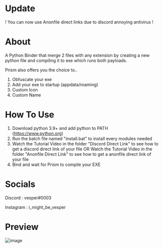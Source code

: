 # Update
! You can now use Anonfile direct links due to discord annoying antivirus !

# About
A Python Binder that merge 2 files with any extension by creating a new python file and compiling it to exe which runs both payloads.

Prism also offers you the choice to..
1. Obfuscate your exe
2. Add your exe to startup (appdata/roaming)
3. Custom Icon
4. Custom Name

# How To Use
1. Download python 3.9+ and add python to PATH (https://www.python.org)
2. Run the batch file named "install.bat" to install every modules needed
3. Watch the Tutorial Video in the folder "Discord Direct Link" to see how to get a discord direct link of your file OR Watch the Tutorial Video in the folder "Anonfile Direct Link" to see how to get a anonfile direct link of your file
4. Bind and wait for Prism to compile your EXE

# Socials
Discord : vesper#0003

Instagram : i_might_be_vesper

# Preview
![image](https://cdn.discordapp.com/attachments/945877316419092534/953115912804896858/prismw.png)
